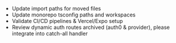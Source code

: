 - Update import paths for moved files
- Update monorepo tsconfig paths and workspaces
- Validate CI/CD pipelines & Vercel/Expo setup
- Review dynamic auth routes archived (auth0 & provider), please integrate into catch-all handler
